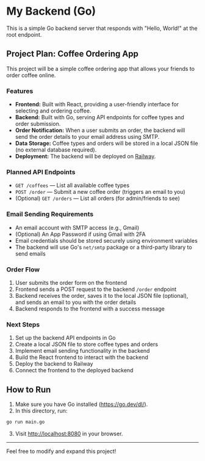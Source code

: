# My Backend (Go)

This is a simple Go backend server that responds with "Hello, World!" at the root endpoint.

## Project Plan: Coffee Ordering App

This project will be a simple coffee ordering app that allows your friends to order coffee online.

### Features
- **Frontend:** Built with React, providing a user-friendly interface for selecting and ordering coffee.
- **Backend:** Built with Go, serving API endpoints for coffee types and order submission.
- **Order Notification:** When a user submits an order, the backend will send the order details to your email address using SMTP.
- **Data Storage:** Coffee types and orders will be stored in a local JSON file (no external database required).
- **Deployment:** The backend will be deployed on [Railway](https://railway.app/).

### Planned API Endpoints
- `GET /coffees` — List all available coffee types
- `POST /order` — Submit a new coffee order (triggers an email to you)
- (Optional) `GET /orders` — List all orders (for admin/friends to see)

### Email Sending Requirements
- An email account with SMTP access (e.g., Gmail)
- (Optional) An App Password if using Gmail with 2FA
- Email credentials should be stored securely using environment variables
- The backend will use Go's `net/smtp` package or a third-party library to send emails

### Order Flow
1. User submits the order form on the frontend
2. Frontend sends a POST request to the backend `/order` endpoint
3. Backend receives the order, saves it to the local JSON file (optional), and sends an email to you with the order details
4. Backend responds to the frontend with a success message

### Next Steps
1. Set up the backend API endpoints in Go
2. Create a local JSON file to store coffee types and orders
3. Implement email sending functionality in the backend
4. Build the React frontend to interact with the backend
5. Deploy the backend to Railway
6. Connect the frontend to the deployed backend

## How to Run

1. Make sure you have Go installed (https://go.dev/dl/).
2. In this directory, run:

```sh
go run main.go
```

3. Visit [http://localhost:8080](http://localhost:8080) in your browser.

---

Feel free to modify and expand this project!   